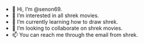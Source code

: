 - 👋 Hi, I’m @senon69.
- 👀 I’m interested in all shrek movies.
- 🌱 I’m currently learning how to draw shrek.
- 💞️ I’m looking to collaborate on shrek movies.
- 📫 You can reach me through the email from shrek.
